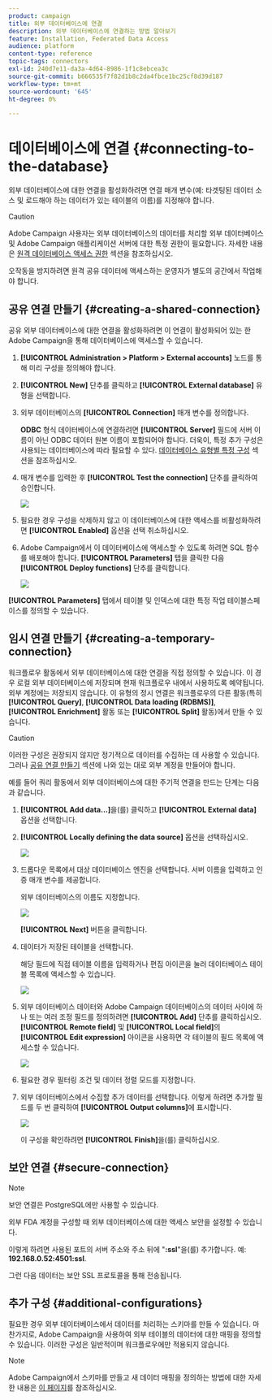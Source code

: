 ```yaml
---
product: campaign
title: 외부 데이터베이스에 연결
description: 외부 데이터베이스에 연결하는 방법 알아보기
feature: Installation, Federated Data Access
audience: platform
content-type: reference
topic-tags: connectors
exl-id: 240d7e11-da3a-4d64-8986-1f1c8ebcea3c
source-git-commit: b666535f7f82d1b8c2da4fbce1bc25cf8d39d187
workflow-type: tm+mt
source-wordcount: '645'
ht-degree: 0%

---
```


# 데이터베이스에 연결 {#connecting-to-the-database}



외부 데이터베이스에 대한 연결을 활성화하려면 연결 매개 변수(예: 타겟팅된 데이터 소스 및 로드해야 하는 데이터가 있는 테이블의 이름)를 지정해야 합니다.

>[!CAUTION]
>
>Adobe Campaign 사용자는 외부 데이터베이스의 데이터를 처리할 외부 데이터베이스 및 Adobe Campaign 애플리케이션 서버에 대한 특정 권한이 필요합니다. 자세한 내용은 [원격 데이터베이스 액세스 권한](../../installation/using/remote-database-access-rights.md) 섹션을 참조하십시오.
>
>오작동을 방지하려면 원격 공유 데이터에 액세스하는 운영자가 별도의 공간에서 작업해야 합니다.

## 공유 연결 만들기 {#creating-a-shared-connection}

공유 외부 데이터베이스에 대한 연결을 활성화하려면 이 연결이 활성화되어 있는 한 Adobe Campaign을 통해 데이터베이스에 액세스할 수 있습니다.

1. **[!UICONTROL Administration > Platform > External accounts]** 노드를 통해 미리 구성을 정의해야 합니다.
1. **[!UICONTROL New]** 단추를 클릭하고 **[!UICONTROL External database]** 유형을 선택합니다.
1. 외부 데이터베이스의 **[!UICONTROL Connection]** 매개 변수를 정의합니다.

   **ODBC** 형식 데이터베이스에 연결하려면 **[!UICONTROL Server]** 필드에 서버 이름이 아닌 ODBC 데이터 원본 이름이 포함되어야 합니다. 더욱이, 특정 추가 구성은 사용되는 데이터베이스에 따라 필요할 수 있다. [데이터베이스 유형별 특정 구성](../../installation/using/configure-fda.md) 섹션을 참조하십시오.

1. 매개 변수를 입력한 후 **[!UICONTROL Test the connection]** 단추를 클릭하여 승인합니다.

   ![](assets/wf-external-account-create.png)

1. 필요한 경우 구성을 삭제하지 않고 이 데이터베이스에 대한 액세스를 비활성화하려면 **[!UICONTROL Enabled]** 옵션을 선택 취소하십시오.
1. Adobe Campaign에서 이 데이터베이스에 액세스할 수 있도록 하려면 SQL 함수를 배포해야 합니다. **[!UICONTROL Parameters]** 탭을 클릭한 다음 **[!UICONTROL Deploy functions]** 단추를 클릭합니다.

   ![](assets/wf-external-account-functions.png)

**[!UICONTROL Parameters]** 탭에서 테이블 및 인덱스에 대한 특정 작업 테이블스페이스를 정의할 수 있습니다.

## 임시 연결 만들기 {#creating-a-temporary-connection}

워크플로우 활동에서 외부 데이터베이스에 대한 연결을 직접 정의할 수 있습니다. 이 경우 로컬 외부 데이터베이스에 저장되며 현재 워크플로우 내에서 사용하도록 예약됩니다. 외부 계정에는 저장되지 않습니다. 이 유형의 정시 연결은 워크플로우의 다른 활동(특히 **[!UICONTROL Query]**, **[!UICONTROL Data loading (RDBMS)]**, **[!UICONTROL Enrichment]** 활동 또는 **[!UICONTROL Split]** 활동)에서 만들 수 있습니다.

>[!CAUTION]
>
>이러한 구성은 권장되지 않지만 정기적으로 데이터를 수집하는 데 사용할 수 있습니다. 그러나 [공유 연결 만들기](#creating-a-shared-connection) 섹션에 나와 있는 대로 외부 계정을 만들어야 합니다.

예를 들어 쿼리 활동에서 외부 데이터베이스에 대한 주기적 연결을 만드는 단계는 다음과 같습니다.

1. **[!UICONTROL Add data...]**&#x200B;을(를) 클릭하고 **[!UICONTROL External data]** 옵션을 선택합니다.
1. **[!UICONTROL Locally defining the data source]** 옵션을 선택하십시오.

   ![](assets/wf_add_data_local_external_data.png)

1. 드롭다운 목록에서 대상 데이터베이스 엔진을 선택합니다. 서버 이름을 입력하고 인증 매개 변수를 제공합니다.

   외부 데이터베이스의 이름도 지정합니다.

   ![](assets/wf_add_data_local_external_data_param.png)

   **[!UICONTROL Next]** 버튼을 클릭합니다.

1. 데이터가 저장된 테이블을 선택합니다.

   해당 필드에 직접 테이블 이름을 입력하거나 편집 아이콘을 눌러 데이터베이스 테이블 목록에 액세스할 수 있습니다.

   ![](assets/wf_add_data_local_external_data_select_table.png)

1. 외부 데이터베이스 데이터와 Adobe Campaign 데이터베이스의 데이터 사이에 하나 또는 여러 조정 필드를 정의하려면 **[!UICONTROL Add]** 단추를 클릭하십시오. **[!UICONTROL Remote field]** 및 **[!UICONTROL Local field]**&#x200B;의 **[!UICONTROL Edit expression]** 아이콘을 사용하면 각 테이블의 필드 목록에 액세스할 수 있습니다.

   ![](assets/wf_add_data_local_external_data_join.png)

1. 필요한 경우 필터링 조건 및 데이터 정렬 모드를 지정합니다.
1. 외부 데이터베이스에서 수집할 추가 데이터를 선택합니다. 이렇게 하려면 추가할 필드를 두 번 클릭하여 **[!UICONTROL Output columns]**&#x200B;에 표시합니다.

   ![](assets/wf_add_data_local_external_data_select.png)

   이 구성을 확인하려면 **[!UICONTROL Finish]**&#x200B;을(를) 클릭하십시오.

## 보안 연결 {#secure-connection}

>[!NOTE]
>
>보안 연결은 PostgreSQL에만 사용할 수 있습니다.

외부 FDA 계정을 구성할 때 외부 데이터베이스에 대한 액세스 보안을 설정할 수 있습니다.

이렇게 하려면 사용된 포트의 서버 주소와 주소 뒤에 &quot;**:ssl**&quot;을(를) 추가합니다. 예: **192.168.0.52:4501:ssl**.

그런 다음 데이터는 보안 SSL 프로토콜을 통해 전송됩니다.

## 추가 구성 {#additional-configurations}

필요한 경우 외부 데이터베이스에서 데이터를 처리하는 스키마를 만들 수 있습니다. 마찬가지로, Adobe Campaign을 사용하여 외부 테이블의 데이터에 대한 매핑을 정의할 수 있습니다. 이러한 구성은 일반적이며 워크플로우에만 적용되지 않습니다.

>[!NOTE]
>
>Adobe Campaign에서 스키마를 만들고 새 데이터 매핑을 정의하는 방법에 대한 자세한 내용은 [이 페이지](../../configuration/using/about-schema-edition.md)를 참조하십시오.
